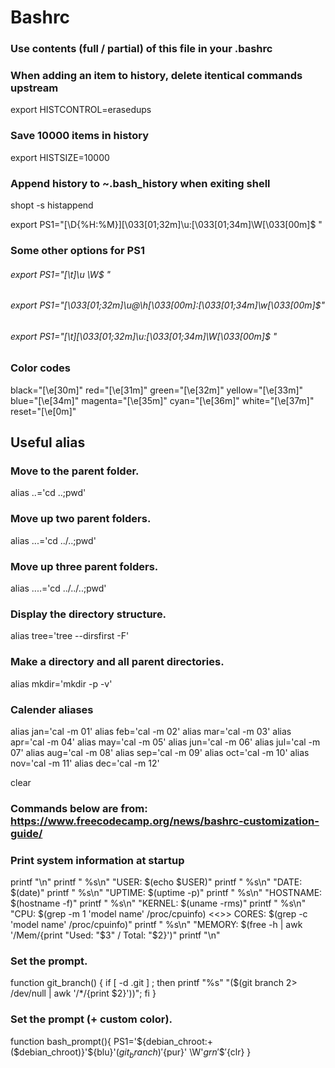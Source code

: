 # Bashrc
### Use contents (full / partial) of this file in your .bashrc

### When adding an item to history, delete itentical commands upstream
export HISTCONTROL=erasedups

### Save 10000 items in history
export HISTSIZE=10000

### Append history to ~\.bash_history when exiting shell
shopt -s histappend

export PS1="[\D{%H:%M}]\[\033[01;32m\]\u:\[\033[01;34m\]\W\[\033[00m\]\$ "
### Some other options for PS1
###### export PS1="[\t]\u \W\$ "
###### export PS1="\[\033[01;32m\]\u@\h\[\033[00m\]:\[\033[01;34m\]\w\[\033[00m\]\$"
###### export PS1="[\t]\[\033[01;32m\]\u:\[\033[01;34m\]\W\[\033[00m\]\$ "

### Color codes
black="\[\e[30m\]"
red="\[\e[31m\]"
green="\[\e[32m\]"
yellow="\[\e[33m\]"
blue="\[\e[34m\]"
magenta="\[\e[35m\]"
cyan="\[\e[36m\]"
white="\[\e[37m\]"
reset="\[\e[0m\]"

## Useful alias
### Move to the parent folder.
alias ..='cd ..;pwd'

### Move up two parent folders.
alias ...='cd ../..;pwd'

### Move up three parent folders.
alias ....='cd ../../..;pwd'

### Display the directory structure.
alias tree='tree --dirsfirst -F'

### Make a directory and all parent directories.
alias mkdir='mkdir -p -v'

### Calender aliases
alias jan='cal -m 01'
alias feb='cal -m 02'
alias mar='cal -m 03'
alias apr='cal -m 04'
alias may='cal -m 05'
alias jun='cal -m 06'
alias jul='cal -m 07'
alias aug='cal -m 08'
alias sep='cal -m 09'
alias oct='cal -m 10'
alias nov='cal -m 11'
alias dec='cal -m 12'

clear

### Commands below are from: https://www.freecodecamp.org/news/bashrc-customization-guide/
### Print system information at startup
printf "\n"
printf "   %s\n" "USER: $(echo $USER)"
printf "   %s\n" "DATE: $(date)"
printf "   %s\n" "UPTIME: $(uptime -p)"
printf "   %s\n" "HOSTNAME: $(hostname -f)"
printf "   %s\n" "KERNEL: $(uname -rms)"
printf "   %s\n" "CPU: $(grep -m 1 'model name' /proc/cpuinfo) <<>> CORES: $(grep -c 'model name' /proc/cpuinfo)"
printf "   %s\n" "MEMORY: $(free -h | awk '/Mem/{print "Used: "$3" / Total: "$2}')"
printf "\n"

### Set the prompt.
function git_branch() {
    if [ -d .git ] ; then
        printf "%s" "($(git branch 2> /dev/null | awk '/\*/{print $2}'))";
    fi
}

### Set the prompt (+ custom color).
function bash_prompt(){
    PS1='${debian_chroot:+($debian_chroot)}'${blu}'$(git_branch)'${pur}' \W'${grn}' \$ '${clr}
}